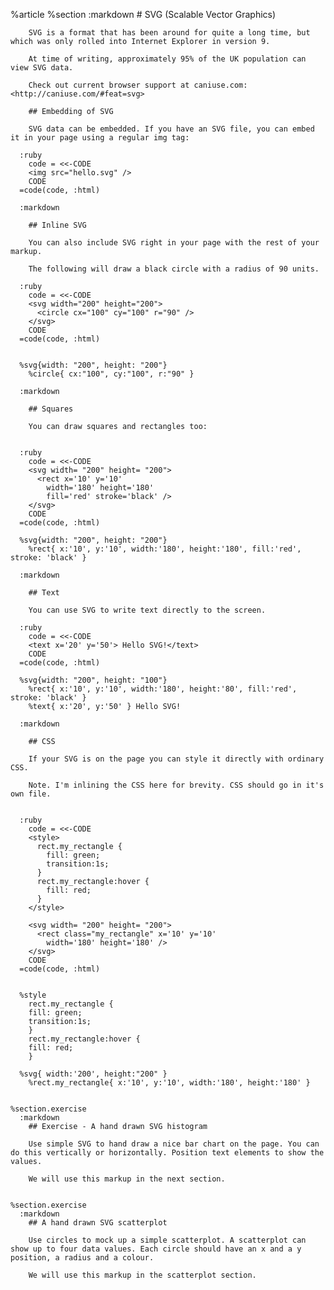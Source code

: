 %article
    %section
      :markdown
        # SVG (Scalable Vector Graphics)
  
        SVG is a format that has been around for quite a long time, but which was only rolled into Internet Explorer in version 9.
  
        At time of writing, approximately 95% of the UK population can view SVG data.
  
        Check out current browser support at caniuse.com: <http://caniuse.com/#feat=svg>
  
        ## Embedding of SVG
  
        SVG data can be embedded. If you have an SVG file, you can embed it in your page using a regular img tag:
  
      :ruby
        code = <<-CODE
        <img src="hello.svg" />
        CODE
      =code(code, :html)
  
      :markdown
  
        ## Inline SVG
  
        You can also include SVG right in your page with the rest of your markup.
  
        The following will draw a black circle with a radius of 90 units.
  
      :ruby
        code = <<-CODE
        <svg width="200" height="200">
          <circle cx="100" cy="100" r="90" />
        </svg>
        CODE
      =code(code, :html)
  
  
      %svg{width: "200", height: "200"}
        %circle{ cx:"100", cy:"100", r:"90" }
  
      :markdown
  
        ## Squares
  
        You can draw squares and rectangles too:
  
  
      :ruby
        code = <<-CODE
        <svg width= "200" height= "200">
          <rect x='10' y='10'
            width='180' height='180'
            fill='red' stroke='black' />
        </svg>
        CODE
      =code(code, :html)
  
      %svg{width: "200", height: "200"}
        %rect{ x:'10', y:'10', width:'180', height:'180', fill:'red', stroke: 'black' }
  
      :markdown
  
        ## Text
  
        You can use SVG to write text directly to the screen.
  
      :ruby
        code = <<-CODE
        <text x='20' y='50'> Hello SVG!</text>
        CODE
      =code(code, :html)
  
      %svg{width: "200", height: "100"}
        %rect{ x:'10', y:'10', width:'180', height:'80', fill:'red', stroke: 'black' }
        %text{ x:'20', y:'50' } Hello SVG!
  
      :markdown
  
        ## CSS
  
        If your SVG is on the page you can style it directly with ordinary CSS.
  
        Note. I'm inlining the CSS here for brevity. CSS should go in it's own file.
  
  
      :ruby
        code = <<-CODE
        <style>
          rect.my_rectangle {
            fill: green;
            transition:1s;
          }
          rect.my_rectangle:hover {
            fill: red;
          }
        </style>
  
        <svg width= "200" height= "200">
          <rect class="my_rectangle" x='10' y='10'
            width='180' height='180' />
        </svg>
        CODE
      =code(code, :html)
  
  
      %style
        rect.my_rectangle {
        fill: green;
        transition:1s;
        }
        rect.my_rectangle:hover {
        fill: red;
        }
  
      %svg{ width:'200', height:"200" }
        %rect.my_rectangle{ x:'10', y:'10', width:'180', height:'180' }
  
  
    %section.exercise
      :markdown
        ## Exercise - A hand drawn SVG histogram
  
        Use simple SVG to hand draw a nice bar chart on the page. You can do this vertically or horizontally. Position text elements to show the values.
  
        We will use this markup in the next section.
  
  
    %section.exercise
      :markdown
        ## A hand drawn SVG scatterplot
  
        Use circles to mock up a simple scatterplot. A scatterplot can show up to four data values. Each circle should have an x and a y position, a radius and a colour.
  
        We will use this markup in the scatterplot section.
  